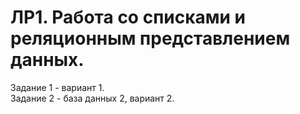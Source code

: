 # ЛР1. Работа со списками и реляционным представлением данных.

Задание 1 - вариант 1.  
Задание 2 - база данных 2, вариант 2.
